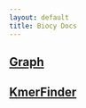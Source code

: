 ```yaml
---
layout: default
title: Biocy Docs
---
```


## [Graph](https://zinderash.github.io/python-biocy/docs/Graph)

## [KmerFinder](https://zinderash.github.io/python-biocy/docs/KmerFinder)
